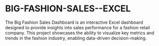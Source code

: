 # BIG-FASHION-SALES--EXCEL
The Big Fashion Sales Dashboard is an interactive Excel dashboard designed to provide insights into sales performance for a fashion retail company. This project showcases the ability to visualize key metrics and trends in the fashion industry, enabling data-driven decision-making.

